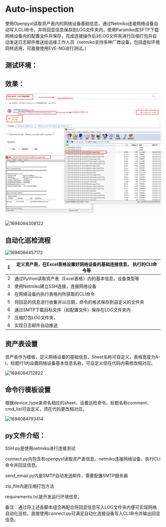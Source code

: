 # Auto-inspection

使用Openpyxl读取资产表内的网络设备基础信息，通过Netmiko连接网络设备自动写入CLI命令，并将回显信息保存到LOG文件夹内，使用Paramiko库SFTP下载网络设备内的配置文件并保存，完成连接操作后对LOG文件夹进行压缩打包并自动发送日志邮件推送给运维工作人员（netmiko支持多种厂商设备，包括虚拟环境同样适用，可直接使用EVE-NG进行测试。）

## 测试环境：



## 效果：

![1694084210259](https://github.com/DengShicong/Auto-inspection/blob/main/images/1694084210259.jpg)

![1694084308122](https://github.com/DengShicong/Auto-inspection/blob/main/images/1694084308122.png)



## 自动化巡检流程

![1694084457172](https://github.com/DengShicong/Auto-inspection/blob/main/images/1694084457172.png)

| 1    | 定义资产表，在Excel表格设置好网络设备的基础连接信息，   执行的CLI命令等 |
| ---- | ------------------------------------------------------------ |
| 2    | 通过Python读取资产表（Excel表格）内的基本信息，设备类型等    |
| 3    | 使用Netmiko建立SSH连接，连接网络设备                         |
| 4    | 在网络设备内执行表格内所获取的CLI命令                        |
| 5    | 将回显的信息进行收集并以日期，命令的格式保存到自定义的文件夹 |
| 6    | 通过SMTP下载目标文件（如配置文件）保存在LOG文件夹内          |
| 7    | 压缩打包LOG文件夹，                                          |
| 8    | 实现日志邮件自动推送                                         |

## 资产表设置

资产表作为模板，定义网络设备的基础信息，Sheet名称可自定义，表格宽度为A-I，标题行1内设置网络设备基本信息名称，可自定义但在代码内需修改相对应。

![1694084712822](https://github.com/DengShicong/Auto-inspection/blob/main/images/1694084712822.png)

## 命令行模板设置 

根据device_type来命名相应的sheet，设置巡检命令。标题名称comment、cmd_list可自定义，须在代码更改相对应。 

![1694084793414](https://github.com/DengShicong/Auto-inspection/blob/main/images/1694084793414.png)

## py文件介绍：

SSH.py是使用netmiko进行连接测试

connect.py内包含有openpyxl读取资产表信息，netmiko连接网络设备，执行CLI命令并回显信息。

send_email.py内是SMTP自动发送邮件，需要配置SMTP服务器

zip_file内是压缩打包方法

requirements.txt是开发运行环境信息，



备注：通过将上述各脚本组合再配合将回显信息写入LOG文件夹内便可实现网络自动化巡检，直接使用connect.py可满足自动化连接设备写入CLI命令并输出回显信息。
